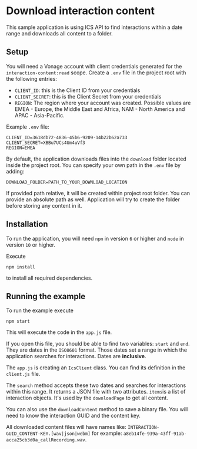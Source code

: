 # Download interaction content

This sample application is using ICS API to find interactions within a date range
and downloads all content to a folder.

## Setup
You will need a Vonage account with client credentials generated for the `interaction-content:read` scope.
Create a `.env` file in the project root with the following entries:
 - `CLIENT_ID`: this is the Client ID from your credentials 
 - `CLIENT_SECRET`: this is the Client Secret from your credentials
 - `REGION`: The region where your account was created. Possible values are 
 EMEA - Europe, the Middle East and Africa, NAM - North America and APAC - Asia-Pacific.
 
 Example `.env` file:
 ```
CLIENT_ID=3618db72-4836-45b6-9209-14b22b62a733
CLIENT_SECRET=XBBu7UCs4Um4uVf3
REGION=EMEA
```

By default, the application downloads files into the `download` folder located inside the project root. 
You can specify your own path in the `.env` file by adding:
```
DOWNLOAD_FOLDER=PATH_TO_YOUR_DOWNLOAD_LOCATION
``` 
If provided path relative, it will be created within project root folder.
You can provide an absolute path as well. Application will try to create the folder before
storing any content in it.
## Installation

To run the application, you will need `npm` in version `6` or higher and `node` in version `10` or higher.

Execute 
```
npm install
```
to install all required dependencies.

## Running the example

To run the example execute
```
npm start
```
This will execute the code in the `app.js` file.

If you open this file, you should be able to find two variables: `start` and `end`. 
They are dates in the `ISO8601` format. Those dates set a range in which the application searches for interactions. 
Dates are **inclusive**.

The `app.js` is creating an `IcsClient` class. You can find its definition in the `client.js` file.

The `search` method accepts these two dates and searches for interactions within this range.
It returns a JSON file with two attributes. `items`is a list of interaction objects. 
It's used by the `downloadPage` to get all content.

You can also use the `downloadContent` method to save a binary file. 
You will need to know the interaction GUID and the content key.

All downloaded content files will have names like:
`INTERACTION-GUID_CONTENT-KEY.[wav|json|webm]` for example:
`a8eb14fe-939a-43ff-91ab-acca25cb3d0a_callRecording.wav`.
